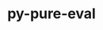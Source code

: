 ---
title: "py-pure-eval"
layout: cache
categories: [package, develop]
meta: {"versions": ["0.2.2"], "compilers": ["gcc@=11.1.0", "gcc@=11.4.0", "gcc@=9.4.0", "oneapi@=2023.2.0", "oneapi@=2024.0.0"], "oss": ["ubuntu20.04", "ubuntu22.04"], "platforms": ["linux"], "targets": ["aarch64", "neoverse_v1", "neoverse_v2", "ppc64le", "x86_64_v3"], "stacks": ["data-vis-sdk", "e4s", "e4s-aarch64", "e4s-neoverse-v2", "e4s-neoverse_v1", "e4s-oneapi", "e4s-power", "root"], "num_specs": 58, "num_specs_by_stack": {"root": 58, "e4s-neoverse_v1": 8, "e4s-power": 10, "data-vis-sdk": 7, "e4s": 11, "e4s-oneapi": 10, "e4s-aarch64": 4, "e4s-neoverse-v2": 8}}
spec_details: [{"hash": "jqblkseqdmiqofpsfbcsr3ctfkijw6ub", "compiler": "gcc@=11.4.0", "versions": ["0.2.2"], "os": "ubuntu20.04", "platform": "linux", "target": "neoverse_v1", "variants": ["build_system=python_pip"], "stacks": ["root", "e4s-neoverse_v1"], "size": "-", "tarball": "https://binaries.spack.io/develop/build_cache/linux-ubuntu20.04-neoverse_v1/gcc-11.4.0/py-pure-eval-0.2.2/linux-ubuntu20.04-neoverse_v1-gcc-11.4.0-py-pure-eval-0.2.2-jqblkseqdmiqofpsfbcsr3ctfkijw6ub.spack"}, {"hash": "mg2wsudfhxhmumgroloe4xb6wefjnfdf", "compiler": "gcc@=11.4.0", "versions": ["0.2.2"], "os": "ubuntu20.04", "platform": "linux", "target": "neoverse_v1", "variants": ["build_system=python_pip"], "stacks": ["root", "e4s-neoverse_v1"], "size": "-", "tarball": "https://binaries.spack.io/develop/build_cache/linux-ubuntu20.04-neoverse_v1/gcc-11.4.0/py-pure-eval-0.2.2/linux-ubuntu20.04-neoverse_v1-gcc-11.4.0-py-pure-eval-0.2.2-mg2wsudfhxhmumgroloe4xb6wefjnfdf.spack"}, {"hash": "2egh35r5y5od2xyhld4aitbz2tp46kfn", "compiler": "gcc@=11.4.0", "versions": ["0.2.2"], "os": "ubuntu20.04", "platform": "linux", "target": "neoverse_v1", "variants": ["build_system=python_pip"], "stacks": ["root", "e4s-neoverse_v1"], "size": "-", "tarball": "https://binaries.spack.io/develop/build_cache/linux-ubuntu20.04-neoverse_v1/gcc-11.4.0/py-pure-eval-0.2.2/linux-ubuntu20.04-neoverse_v1-gcc-11.4.0-py-pure-eval-0.2.2-2egh35r5y5od2xyhld4aitbz2tp46kfn.spack"}, {"hash": "zzytemzitzmhe3ygunkdq3muqv2j2rp3", "compiler": "gcc@=11.4.0", "versions": ["0.2.2"], "os": "ubuntu20.04", "platform": "linux", "target": "neoverse_v1", "variants": ["build_system=python_pip"], "stacks": ["root", "e4s-neoverse_v1"], "size": "-", "tarball": "https://binaries.spack.io/develop/build_cache/linux-ubuntu20.04-neoverse_v1/gcc-11.4.0/py-pure-eval-0.2.2/linux-ubuntu20.04-neoverse_v1-gcc-11.4.0-py-pure-eval-0.2.2-zzytemzitzmhe3ygunkdq3muqv2j2rp3.spack"}, {"hash": "sf4jeynz5es6ypvlis62baxhvkxf2hvo", "compiler": "gcc@=9.4.0", "versions": ["0.2.2"], "os": "ubuntu20.04", "platform": "linux", "target": "ppc64le", "variants": ["build_system=python_pip"], "stacks": ["root", "e4s-power"], "size": "-", "tarball": "https://binaries.spack.io/develop/build_cache/linux-ubuntu20.04-ppc64le/gcc-9.4.0/py-pure-eval-0.2.2/linux-ubuntu20.04-ppc64le-gcc-9.4.0-py-pure-eval-0.2.2-sf4jeynz5es6ypvlis62baxhvkxf2hvo.spack"}, {"hash": "fcoj2juzscc7tfkp4ufmfnwjlecw5qyy", "compiler": "gcc@=9.4.0", "versions": ["0.2.2"], "os": "ubuntu20.04", "platform": "linux", "target": "ppc64le", "variants": ["build_system=python_pip"], "stacks": ["root", "e4s-power"], "size": "-", "tarball": "https://binaries.spack.io/develop/build_cache/linux-ubuntu20.04-ppc64le/gcc-9.4.0/py-pure-eval-0.2.2/linux-ubuntu20.04-ppc64le-gcc-9.4.0-py-pure-eval-0.2.2-fcoj2juzscc7tfkp4ufmfnwjlecw5qyy.spack"}, {"hash": "yxauy4tbfpok3ameugh52rggwaurcanr", "compiler": "gcc@=9.4.0", "versions": ["0.2.2"], "os": "ubuntu20.04", "platform": "linux", "target": "ppc64le", "variants": ["build_system=python_pip"], "stacks": ["root", "e4s-power"], "size": "-", "tarball": "https://binaries.spack.io/develop/build_cache/linux-ubuntu20.04-ppc64le/gcc-9.4.0/py-pure-eval-0.2.2/linux-ubuntu20.04-ppc64le-gcc-9.4.0-py-pure-eval-0.2.2-yxauy4tbfpok3ameugh52rggwaurcanr.spack"}, {"hash": "b3okb5m3oj4d55qsrjv56lz23vsakeja", "compiler": "gcc@=9.4.0", "versions": ["0.2.2"], "os": "ubuntu20.04", "platform": "linux", "target": "ppc64le", "variants": ["build_system=python_pip"], "stacks": ["root", "e4s-power"], "size": "-", "tarball": "https://binaries.spack.io/develop/build_cache/linux-ubuntu20.04-ppc64le/gcc-9.4.0/py-pure-eval-0.2.2/linux-ubuntu20.04-ppc64le-gcc-9.4.0-py-pure-eval-0.2.2-b3okb5m3oj4d55qsrjv56lz23vsakeja.spack"}, {"hash": "tqotqqisupao2daktic4c3s6lpnkgtyd", "compiler": "gcc@=9.4.0", "versions": ["0.2.2"], "os": "ubuntu20.04", "platform": "linux", "target": "ppc64le", "variants": ["build_system=python_pip"], "stacks": ["root", "e4s-power"], "size": "-", "tarball": "https://binaries.spack.io/develop/build_cache/linux-ubuntu20.04-ppc64le/gcc-9.4.0/py-pure-eval-0.2.2/linux-ubuntu20.04-ppc64le-gcc-9.4.0-py-pure-eval-0.2.2-tqotqqisupao2daktic4c3s6lpnkgtyd.spack"}, {"hash": "n5huwj2fkeaebsecizegeypoqkpqwdxl", "compiler": "gcc@=9.4.0", "versions": ["0.2.2"], "os": "ubuntu20.04", "platform": "linux", "target": "ppc64le", "variants": ["build_system=python_pip"], "stacks": ["root", "e4s-power"], "size": "-", "tarball": "https://binaries.spack.io/develop/build_cache/linux-ubuntu20.04-ppc64le/gcc-9.4.0/py-pure-eval-0.2.2/linux-ubuntu20.04-ppc64le-gcc-9.4.0-py-pure-eval-0.2.2-n5huwj2fkeaebsecizegeypoqkpqwdxl.spack"}, {"hash": "ifiybbeeuaodqiujovncx35zdv6dl7n6", "compiler": "gcc@=9.4.0", "versions": ["0.2.2"], "os": "ubuntu20.04", "platform": "linux", "target": "ppc64le", "variants": ["build_system=python_pip"], "stacks": ["root", "e4s-power"], "size": "-", "tarball": "https://binaries.spack.io/develop/build_cache/linux-ubuntu20.04-ppc64le/gcc-9.4.0/py-pure-eval-0.2.2/linux-ubuntu20.04-ppc64le-gcc-9.4.0-py-pure-eval-0.2.2-ifiybbeeuaodqiujovncx35zdv6dl7n6.spack"}, {"hash": "saqdlz2u6u5zgt4n4qd42x5itu5wnxlx", "compiler": "gcc@=9.4.0", "versions": ["0.2.2"], "os": "ubuntu20.04", "platform": "linux", "target": "ppc64le", "variants": ["build_system=python_pip"], "stacks": ["root", "e4s-power"], "size": "-", "tarball": "https://binaries.spack.io/develop/build_cache/linux-ubuntu20.04-ppc64le/gcc-9.4.0/py-pure-eval-0.2.2/linux-ubuntu20.04-ppc64le-gcc-9.4.0-py-pure-eval-0.2.2-saqdlz2u6u5zgt4n4qd42x5itu5wnxlx.spack"}, {"hash": "2qjhxxyvotkznv3gp3uo3z6butw6f7b6", "compiler": "gcc@=9.4.0", "versions": ["0.2.2"], "os": "ubuntu20.04", "platform": "linux", "target": "ppc64le", "variants": ["build_system=python_pip"], "stacks": ["root", "e4s-power"], "size": "-", "tarball": "https://binaries.spack.io/develop/build_cache/linux-ubuntu20.04-ppc64le/gcc-9.4.0/py-pure-eval-0.2.2/linux-ubuntu20.04-ppc64le-gcc-9.4.0-py-pure-eval-0.2.2-2qjhxxyvotkznv3gp3uo3z6butw6f7b6.spack"}, {"hash": "h3m2xeia25ir75k7qy3lszyvpw36qm6b", "compiler": "gcc@=9.4.0", "versions": ["0.2.2"], "os": "ubuntu20.04", "platform": "linux", "target": "ppc64le", "variants": ["build_system=python_pip"], "stacks": ["root", "e4s-power"], "size": "-", "tarball": "https://binaries.spack.io/develop/build_cache/linux-ubuntu20.04-ppc64le/gcc-9.4.0/py-pure-eval-0.2.2/linux-ubuntu20.04-ppc64le-gcc-9.4.0-py-pure-eval-0.2.2-h3m2xeia25ir75k7qy3lszyvpw36qm6b.spack"}, {"hash": "rgg4cerdqcxrcbtinx6k6i6mh6xhe3qu", "compiler": "gcc@=11.1.0", "versions": ["0.2.2"], "os": "ubuntu20.04", "platform": "linux", "target": "x86_64_v3", "variants": ["build_system=python_pip"], "stacks": ["data-vis-sdk", "root"], "size": "-", "tarball": "https://binaries.spack.io/develop/build_cache/linux-ubuntu20.04-x86_64_v3/gcc-11.1.0/py-pure-eval-0.2.2/linux-ubuntu20.04-x86_64_v3-gcc-11.1.0-py-pure-eval-0.2.2-rgg4cerdqcxrcbtinx6k6i6mh6xhe3qu.spack"}, {"hash": "t6yzsptgswvpmfohj3qho2tlqy65jrxl", "compiler": "gcc@=11.1.0", "versions": ["0.2.2"], "os": "ubuntu20.04", "platform": "linux", "target": "x86_64_v3", "variants": ["build_system=python_pip"], "stacks": ["data-vis-sdk", "root"], "size": "-", "tarball": "https://binaries.spack.io/develop/build_cache/linux-ubuntu20.04-x86_64_v3/gcc-11.1.0/py-pure-eval-0.2.2/linux-ubuntu20.04-x86_64_v3-gcc-11.1.0-py-pure-eval-0.2.2-t6yzsptgswvpmfohj3qho2tlqy65jrxl.spack"}, {"hash": "2nbcva7ieqvbxomterrc7el2rx33rqwf", "compiler": "gcc@=11.1.0", "versions": ["0.2.2"], "os": "ubuntu20.04", "platform": "linux", "target": "x86_64_v3", "variants": ["build_system=python_pip"], "stacks": ["data-vis-sdk", "root"], "size": "-", "tarball": "https://binaries.spack.io/develop/build_cache/linux-ubuntu20.04-x86_64_v3/gcc-11.1.0/py-pure-eval-0.2.2/linux-ubuntu20.04-x86_64_v3-gcc-11.1.0-py-pure-eval-0.2.2-2nbcva7ieqvbxomterrc7el2rx33rqwf.spack"}, {"hash": "2q2r2uuqsph4nqrdkyzmjx4sosrpeoan", "compiler": "gcc@=11.1.0", "versions": ["0.2.2"], "os": "ubuntu20.04", "platform": "linux", "target": "x86_64_v3", "variants": ["build_system=python_pip"], "stacks": ["data-vis-sdk", "root"], "size": "-", "tarball": "https://binaries.spack.io/develop/build_cache/linux-ubuntu20.04-x86_64_v3/gcc-11.1.0/py-pure-eval-0.2.2/linux-ubuntu20.04-x86_64_v3-gcc-11.1.0-py-pure-eval-0.2.2-2q2r2uuqsph4nqrdkyzmjx4sosrpeoan.spack"}, {"hash": "tvamj6wrj2pfulfw4gtq5lvgwhis5drs", "compiler": "gcc@=11.1.0", "versions": ["0.2.2"], "os": "ubuntu20.04", "platform": "linux", "target": "x86_64_v3", "variants": ["build_system=python_pip"], "stacks": ["data-vis-sdk", "root"], "size": "-", "tarball": "https://binaries.spack.io/develop/build_cache/linux-ubuntu20.04-x86_64_v3/gcc-11.1.0/py-pure-eval-0.2.2/linux-ubuntu20.04-x86_64_v3-gcc-11.1.0-py-pure-eval-0.2.2-tvamj6wrj2pfulfw4gtq5lvgwhis5drs.spack"}, {"hash": "7yl7ub663sxwtpmdkvwgn2ixetkzeoze", "compiler": "gcc@=11.1.0", "versions": ["0.2.2"], "os": "ubuntu20.04", "platform": "linux", "target": "x86_64_v3", "variants": ["build_system=python_pip"], "stacks": ["data-vis-sdk", "root"], "size": "-", "tarball": "https://binaries.spack.io/develop/build_cache/linux-ubuntu20.04-x86_64_v3/gcc-11.1.0/py-pure-eval-0.2.2/linux-ubuntu20.04-x86_64_v3-gcc-11.1.0-py-pure-eval-0.2.2-7yl7ub663sxwtpmdkvwgn2ixetkzeoze.spack"}, {"hash": "tyfi3yorytindtqtjke6csrhdz3fefsp", "compiler": "gcc@=11.1.0", "versions": ["0.2.2"], "os": "ubuntu20.04", "platform": "linux", "target": "x86_64_v3", "variants": ["build_system=python_pip"], "stacks": ["data-vis-sdk", "root"], "size": "-", "tarball": "https://binaries.spack.io/develop/build_cache/linux-ubuntu20.04-x86_64_v3/gcc-11.1.0/py-pure-eval-0.2.2/linux-ubuntu20.04-x86_64_v3-gcc-11.1.0-py-pure-eval-0.2.2-tyfi3yorytindtqtjke6csrhdz3fefsp.spack"}, {"hash": "ufq2vcgc42xub6ztlljqbyby7mngym37", "compiler": "gcc@=11.4.0", "versions": ["0.2.2"], "os": "ubuntu20.04", "platform": "linux", "target": "x86_64_v3", "variants": ["build_system=python_pip"], "stacks": ["root", "e4s"], "size": "-", "tarball": "https://binaries.spack.io/develop/build_cache/linux-ubuntu20.04-x86_64_v3/gcc-11.4.0/py-pure-eval-0.2.2/linux-ubuntu20.04-x86_64_v3-gcc-11.4.0-py-pure-eval-0.2.2-ufq2vcgc42xub6ztlljqbyby7mngym37.spack"}, {"hash": "xqkzvheadtr25podxb2nnzcsug233a24", "compiler": "gcc@=11.4.0", "versions": ["0.2.2"], "os": "ubuntu20.04", "platform": "linux", "target": "x86_64_v3", "variants": ["build_system=python_pip"], "stacks": ["root", "e4s"], "size": "-", "tarball": "https://binaries.spack.io/develop/build_cache/linux-ubuntu20.04-x86_64_v3/gcc-11.4.0/py-pure-eval-0.2.2/linux-ubuntu20.04-x86_64_v3-gcc-11.4.0-py-pure-eval-0.2.2-xqkzvheadtr25podxb2nnzcsug233a24.spack"}, {"hash": "z45len2k2bvplepq6v4lreaq5dyfb33d", "compiler": "gcc@=11.4.0", "versions": ["0.2.2"], "os": "ubuntu20.04", "platform": "linux", "target": "x86_64_v3", "variants": ["build_system=python_pip"], "stacks": ["root", "e4s"], "size": "-", "tarball": "https://binaries.spack.io/develop/build_cache/linux-ubuntu20.04-x86_64_v3/gcc-11.4.0/py-pure-eval-0.2.2/linux-ubuntu20.04-x86_64_v3-gcc-11.4.0-py-pure-eval-0.2.2-z45len2k2bvplepq6v4lreaq5dyfb33d.spack"}, {"hash": "rvn7jkvnbas7xsleshdry65uwvjqiebf", "compiler": "gcc@=11.4.0", "versions": ["0.2.2"], "os": "ubuntu20.04", "platform": "linux", "target": "x86_64_v3", "variants": ["build_system=python_pip"], "stacks": ["root", "e4s"], "size": "-", "tarball": "https://binaries.spack.io/develop/build_cache/linux-ubuntu20.04-x86_64_v3/gcc-11.4.0/py-pure-eval-0.2.2/linux-ubuntu20.04-x86_64_v3-gcc-11.4.0-py-pure-eval-0.2.2-rvn7jkvnbas7xsleshdry65uwvjqiebf.spack"}, {"hash": "almkeb4ez6cbos5vfswzsmrtjwoo5q3m", "compiler": "gcc@=11.4.0", "versions": ["0.2.2"], "os": "ubuntu20.04", "platform": "linux", "target": "x86_64_v3", "variants": ["build_system=python_pip"], "stacks": ["root", "e4s"], "size": "-", "tarball": "https://binaries.spack.io/develop/build_cache/linux-ubuntu20.04-x86_64_v3/gcc-11.4.0/py-pure-eval-0.2.2/linux-ubuntu20.04-x86_64_v3-gcc-11.4.0-py-pure-eval-0.2.2-almkeb4ez6cbos5vfswzsmrtjwoo5q3m.spack"}, {"hash": "uwlwcmtivuakbki3fihcmvfxlfxswi7p", "compiler": "oneapi@=2023.2.0", "versions": ["0.2.2"], "os": "ubuntu20.04", "platform": "linux", "target": "x86_64_v3", "variants": ["build_system=python_pip"], "stacks": ["root", "e4s-oneapi"], "size": "-", "tarball": "https://binaries.spack.io/develop/build_cache/linux-ubuntu20.04-x86_64_v3/oneapi-2023.2.0/py-pure-eval-0.2.2/linux-ubuntu20.04-x86_64_v3-oneapi-2023.2.0-py-pure-eval-0.2.2-uwlwcmtivuakbki3fihcmvfxlfxswi7p.spack"}, {"hash": "ovmvrdby3rpsqfwyapffgebmxrgc3xg5", "compiler": "oneapi@=2023.2.0", "versions": ["0.2.2"], "os": "ubuntu20.04", "platform": "linux", "target": "x86_64_v3", "variants": ["build_system=python_pip"], "stacks": ["root", "e4s-oneapi"], "size": "-", "tarball": "https://binaries.spack.io/develop/build_cache/linux-ubuntu20.04-x86_64_v3/oneapi-2023.2.0/py-pure-eval-0.2.2/linux-ubuntu20.04-x86_64_v3-oneapi-2023.2.0-py-pure-eval-0.2.2-ovmvrdby3rpsqfwyapffgebmxrgc3xg5.spack"}, {"hash": "dkgcskjzrobhf4rkyk65pffjge5y3m3y", "compiler": "gcc@=11.4.0", "versions": ["0.2.2"], "os": "ubuntu22.04", "platform": "linux", "target": "aarch64", "variants": ["build_system=python_pip"], "stacks": ["root", "e4s-aarch64"], "size": "-", "tarball": "https://binaries.spack.io/develop/build_cache/linux-ubuntu22.04-aarch64/gcc-11.4.0/py-pure-eval-0.2.2/linux-ubuntu22.04-aarch64-gcc-11.4.0-py-pure-eval-0.2.2-dkgcskjzrobhf4rkyk65pffjge5y3m3y.spack"}, {"hash": "twu45ol3l6qfhoffmw4aa7s6yzyz47qd", "compiler": "gcc@=11.4.0", "versions": ["0.2.2"], "os": "ubuntu22.04", "platform": "linux", "target": "aarch64", "variants": ["build_system=python_pip"], "stacks": ["root", "e4s-aarch64"], "size": "-", "tarball": "https://binaries.spack.io/develop/build_cache/linux-ubuntu22.04-aarch64/gcc-11.4.0/py-pure-eval-0.2.2/linux-ubuntu22.04-aarch64-gcc-11.4.0-py-pure-eval-0.2.2-twu45ol3l6qfhoffmw4aa7s6yzyz47qd.spack"}, {"hash": "hayp2ry7k2epv3h4ffec2hfx44iqrlvv", "compiler": "gcc@=11.4.0", "versions": ["0.2.2"], "os": "ubuntu22.04", "platform": "linux", "target": "aarch64", "variants": ["build_system=python_pip"], "stacks": ["root", "e4s-aarch64"], "size": "-", "tarball": "https://binaries.spack.io/develop/build_cache/linux-ubuntu22.04-aarch64/gcc-11.4.0/py-pure-eval-0.2.2/linux-ubuntu22.04-aarch64-gcc-11.4.0-py-pure-eval-0.2.2-hayp2ry7k2epv3h4ffec2hfx44iqrlvv.spack"}, {"hash": "ljky2bdosydcb5eomm2mcvzzaif33dz5", "compiler": "gcc@=11.4.0", "versions": ["0.2.2"], "os": "ubuntu22.04", "platform": "linux", "target": "aarch64", "variants": ["build_system=python_pip"], "stacks": ["root", "e4s-aarch64"], "size": "-", "tarball": "https://binaries.spack.io/develop/build_cache/linux-ubuntu22.04-aarch64/gcc-11.4.0/py-pure-eval-0.2.2/linux-ubuntu22.04-aarch64-gcc-11.4.0-py-pure-eval-0.2.2-ljky2bdosydcb5eomm2mcvzzaif33dz5.spack"}, {"hash": "ytpvg2xsydq6kqamyt2h2qe62d6itey5", "compiler": "gcc@=11.4.0", "versions": ["0.2.2"], "os": "ubuntu22.04", "platform": "linux", "target": "neoverse_v1", "variants": ["build_system=python_pip"], "stacks": ["root", "e4s-neoverse_v1"], "size": "-", "tarball": "https://binaries.spack.io/develop/build_cache/linux-ubuntu22.04-neoverse_v1/gcc-11.4.0/py-pure-eval-0.2.2/linux-ubuntu22.04-neoverse_v1-gcc-11.4.0-py-pure-eval-0.2.2-ytpvg2xsydq6kqamyt2h2qe62d6itey5.spack"}, {"hash": "zo4qkct5ye5igmo6gk4gjgcp2vqpknfa", "compiler": "gcc@=11.4.0", "versions": ["0.2.2"], "os": "ubuntu22.04", "platform": "linux", "target": "neoverse_v1", "variants": ["build_system=python_pip"], "stacks": ["root", "e4s-neoverse_v1"], "size": "-", "tarball": "https://binaries.spack.io/develop/build_cache/linux-ubuntu22.04-neoverse_v1/gcc-11.4.0/py-pure-eval-0.2.2/linux-ubuntu22.04-neoverse_v1-gcc-11.4.0-py-pure-eval-0.2.2-zo4qkct5ye5igmo6gk4gjgcp2vqpknfa.spack"}, {"hash": "nzzpgivnpmudywsglahfxupj6iyaqejg", "compiler": "gcc@=11.4.0", "versions": ["0.2.2"], "os": "ubuntu22.04", "platform": "linux", "target": "neoverse_v1", "variants": ["build_system=python_pip"], "stacks": ["root", "e4s-neoverse_v1"], "size": "-", "tarball": "https://binaries.spack.io/develop/build_cache/linux-ubuntu22.04-neoverse_v1/gcc-11.4.0/py-pure-eval-0.2.2/linux-ubuntu22.04-neoverse_v1-gcc-11.4.0-py-pure-eval-0.2.2-nzzpgivnpmudywsglahfxupj6iyaqejg.spack"}, {"hash": "oqikbzktdsklpyq6eyb2rrqwyaothbtn", "compiler": "gcc@=11.4.0", "versions": ["0.2.2"], "os": "ubuntu22.04", "platform": "linux", "target": "neoverse_v1", "variants": ["build_system=python_pip"], "stacks": ["root", "e4s-neoverse_v1"], "size": "-", "tarball": "https://binaries.spack.io/develop/build_cache/linux-ubuntu22.04-neoverse_v1/gcc-11.4.0/py-pure-eval-0.2.2/linux-ubuntu22.04-neoverse_v1-gcc-11.4.0-py-pure-eval-0.2.2-oqikbzktdsklpyq6eyb2rrqwyaothbtn.spack"}, {"hash": "hjfsmr2t4rwmjiydq5jeznkbll2kotwk", "compiler": "gcc@=11.4.0", "versions": ["0.2.2"], "os": "ubuntu22.04", "platform": "linux", "target": "neoverse_v2", "variants": ["build_system=python_pip"], "stacks": ["e4s-neoverse-v2", "root"], "size": "-", "tarball": "https://binaries.spack.io/develop/build_cache/linux-ubuntu22.04-neoverse_v2/gcc-11.4.0/py-pure-eval-0.2.2/linux-ubuntu22.04-neoverse_v2-gcc-11.4.0-py-pure-eval-0.2.2-hjfsmr2t4rwmjiydq5jeznkbll2kotwk.spack"}, {"hash": "fq6lbyi3gxpxqmv2bnzrkgdlggnxajll", "compiler": "gcc@=11.4.0", "versions": ["0.2.2"], "os": "ubuntu22.04", "platform": "linux", "target": "neoverse_v2", "variants": ["build_system=python_pip"], "stacks": ["e4s-neoverse-v2", "root"], "size": "-", "tarball": "https://binaries.spack.io/develop/build_cache/linux-ubuntu22.04-neoverse_v2/gcc-11.4.0/py-pure-eval-0.2.2/linux-ubuntu22.04-neoverse_v2-gcc-11.4.0-py-pure-eval-0.2.2-fq6lbyi3gxpxqmv2bnzrkgdlggnxajll.spack"}, {"hash": "fr7bsamenrzbrzgtl7gphouco7wfx7ih", "compiler": "gcc@=11.4.0", "versions": ["0.2.2"], "os": "ubuntu22.04", "platform": "linux", "target": "neoverse_v2", "variants": ["build_system=python_pip"], "stacks": ["e4s-neoverse-v2", "root"], "size": "-", "tarball": "https://binaries.spack.io/develop/build_cache/linux-ubuntu22.04-neoverse_v2/gcc-11.4.0/py-pure-eval-0.2.2/linux-ubuntu22.04-neoverse_v2-gcc-11.4.0-py-pure-eval-0.2.2-fr7bsamenrzbrzgtl7gphouco7wfx7ih.spack"}, {"hash": "hbozrlftwxtjll7antiypm4og2zj5pvk", "compiler": "gcc@=11.4.0", "versions": ["0.2.2"], "os": "ubuntu22.04", "platform": "linux", "target": "neoverse_v2", "variants": ["build_system=python_pip"], "stacks": ["e4s-neoverse-v2", "root"], "size": "-", "tarball": "https://binaries.spack.io/develop/build_cache/linux-ubuntu22.04-neoverse_v2/gcc-11.4.0/py-pure-eval-0.2.2/linux-ubuntu22.04-neoverse_v2-gcc-11.4.0-py-pure-eval-0.2.2-hbozrlftwxtjll7antiypm4og2zj5pvk.spack"}, {"hash": "toct4j7pbx3nfjhelxjh7qp4e2l33qte", "compiler": "gcc@=11.4.0", "versions": ["0.2.2"], "os": "ubuntu22.04", "platform": "linux", "target": "neoverse_v2", "variants": ["build_system=python_pip"], "stacks": ["e4s-neoverse-v2", "root"], "size": "-", "tarball": "https://binaries.spack.io/develop/build_cache/linux-ubuntu22.04-neoverse_v2/gcc-11.4.0/py-pure-eval-0.2.2/linux-ubuntu22.04-neoverse_v2-gcc-11.4.0-py-pure-eval-0.2.2-toct4j7pbx3nfjhelxjh7qp4e2l33qte.spack"}, {"hash": "j3tkvvdp5yve653poupt7jss5jzndy2e", "compiler": "gcc@=11.4.0", "versions": ["0.2.2"], "os": "ubuntu22.04", "platform": "linux", "target": "neoverse_v2", "variants": ["build_system=python_pip"], "stacks": ["e4s-neoverse-v2", "root"], "size": "-", "tarball": "https://binaries.spack.io/develop/build_cache/linux-ubuntu22.04-neoverse_v2/gcc-11.4.0/py-pure-eval-0.2.2/linux-ubuntu22.04-neoverse_v2-gcc-11.4.0-py-pure-eval-0.2.2-j3tkvvdp5yve653poupt7jss5jzndy2e.spack"}, {"hash": "oxa6aoo5zzkxsc4bjlff5wiluomiae2h", "compiler": "gcc@=11.4.0", "versions": ["0.2.2"], "os": "ubuntu22.04", "platform": "linux", "target": "neoverse_v2", "variants": ["build_system=python_pip"], "stacks": ["e4s-neoverse-v2", "root"], "size": "-", "tarball": "https://binaries.spack.io/develop/build_cache/linux-ubuntu22.04-neoverse_v2/gcc-11.4.0/py-pure-eval-0.2.2/linux-ubuntu22.04-neoverse_v2-gcc-11.4.0-py-pure-eval-0.2.2-oxa6aoo5zzkxsc4bjlff5wiluomiae2h.spack"}, {"hash": "qoqo34qvihewkcx5r4tecm6yjwzhda36", "compiler": "gcc@=11.4.0", "versions": ["0.2.2"], "os": "ubuntu22.04", "platform": "linux", "target": "neoverse_v2", "variants": ["build_system=python_pip"], "stacks": ["e4s-neoverse-v2", "root"], "size": "-", "tarball": "https://binaries.spack.io/develop/build_cache/linux-ubuntu22.04-neoverse_v2/gcc-11.4.0/py-pure-eval-0.2.2/linux-ubuntu22.04-neoverse_v2-gcc-11.4.0-py-pure-eval-0.2.2-qoqo34qvihewkcx5r4tecm6yjwzhda36.spack"}, {"hash": "4ugmrxwg2ykoy7olhf2ovsh67kxvlz2m", "compiler": "gcc@=11.4.0", "versions": ["0.2.2"], "os": "ubuntu22.04", "platform": "linux", "target": "x86_64_v3", "variants": ["build_system=python_pip"], "stacks": ["root", "e4s"], "size": "-", "tarball": "https://binaries.spack.io/develop/build_cache/linux-ubuntu22.04-x86_64_v3/gcc-11.4.0/py-pure-eval-0.2.2/linux-ubuntu22.04-x86_64_v3-gcc-11.4.0-py-pure-eval-0.2.2-4ugmrxwg2ykoy7olhf2ovsh67kxvlz2m.spack"}, {"hash": "gkpvebocu6h2kfxvnzogjzzbwaj2sgz3", "compiler": "gcc@=11.4.0", "versions": ["0.2.2"], "os": "ubuntu22.04", "platform": "linux", "target": "x86_64_v3", "variants": ["build_system=python_pip"], "stacks": ["root", "e4s"], "size": "-", "tarball": "https://binaries.spack.io/develop/build_cache/linux-ubuntu22.04-x86_64_v3/gcc-11.4.0/py-pure-eval-0.2.2/linux-ubuntu22.04-x86_64_v3-gcc-11.4.0-py-pure-eval-0.2.2-gkpvebocu6h2kfxvnzogjzzbwaj2sgz3.spack"}, {"hash": "d3fedsrff7gc2s2hg7kdi2gafo2jinuh", "compiler": "gcc@=11.4.0", "versions": ["0.2.2"], "os": "ubuntu22.04", "platform": "linux", "target": "x86_64_v3", "variants": ["build_system=python_pip"], "stacks": ["root", "e4s"], "size": "-", "tarball": "https://binaries.spack.io/develop/build_cache/linux-ubuntu22.04-x86_64_v3/gcc-11.4.0/py-pure-eval-0.2.2/linux-ubuntu22.04-x86_64_v3-gcc-11.4.0-py-pure-eval-0.2.2-d3fedsrff7gc2s2hg7kdi2gafo2jinuh.spack"}, {"hash": "niznhj4247nbsxdh3yziezvkteklndep", "compiler": "gcc@=11.4.0", "versions": ["0.2.2"], "os": "ubuntu22.04", "platform": "linux", "target": "x86_64_v3", "variants": ["build_system=python_pip"], "stacks": ["root", "e4s"], "size": "-", "tarball": "https://binaries.spack.io/develop/build_cache/linux-ubuntu22.04-x86_64_v3/gcc-11.4.0/py-pure-eval-0.2.2/linux-ubuntu22.04-x86_64_v3-gcc-11.4.0-py-pure-eval-0.2.2-niznhj4247nbsxdh3yziezvkteklndep.spack"}, {"hash": "254btififudthkq4fhdu5w47vnr4xir2", "compiler": "gcc@=11.4.0", "versions": ["0.2.2"], "os": "ubuntu22.04", "platform": "linux", "target": "x86_64_v3", "variants": ["build_system=python_pip"], "stacks": ["root", "e4s"], "size": "-", "tarball": "https://binaries.spack.io/develop/build_cache/linux-ubuntu22.04-x86_64_v3/gcc-11.4.0/py-pure-eval-0.2.2/linux-ubuntu22.04-x86_64_v3-gcc-11.4.0-py-pure-eval-0.2.2-254btififudthkq4fhdu5w47vnr4xir2.spack"}, {"hash": "35eua3ben53gvafcug2oobgx247wlhuj", "compiler": "gcc@=11.4.0", "versions": ["0.2.2"], "os": "ubuntu22.04", "platform": "linux", "target": "x86_64_v3", "variants": ["build_system=python_pip"], "stacks": ["root", "e4s"], "size": "-", "tarball": "https://binaries.spack.io/develop/build_cache/linux-ubuntu22.04-x86_64_v3/gcc-11.4.0/py-pure-eval-0.2.2/linux-ubuntu22.04-x86_64_v3-gcc-11.4.0-py-pure-eval-0.2.2-35eua3ben53gvafcug2oobgx247wlhuj.spack"}, {"hash": "3vi6njjq3ap7xatkvzzsgowyudkwhyfe", "compiler": "oneapi@=2024.0.0", "versions": ["0.2.2"], "os": "ubuntu22.04", "platform": "linux", "target": "x86_64_v3", "variants": ["build_system=python_pip"], "stacks": ["root", "e4s-oneapi"], "size": "-", "tarball": "https://binaries.spack.io/develop/build_cache/linux-ubuntu22.04-x86_64_v3/oneapi-2024.0.0/py-pure-eval-0.2.2/linux-ubuntu22.04-x86_64_v3-oneapi-2024.0.0-py-pure-eval-0.2.2-3vi6njjq3ap7xatkvzzsgowyudkwhyfe.spack"}, {"hash": "7aesmv3idr62trw2d3socn4xs3mn2pfv", "compiler": "oneapi@=2024.0.0", "versions": ["0.2.2"], "os": "ubuntu22.04", "platform": "linux", "target": "x86_64_v3", "variants": ["build_system=python_pip"], "stacks": ["root", "e4s-oneapi"], "size": "-", "tarball": "https://binaries.spack.io/develop/build_cache/linux-ubuntu22.04-x86_64_v3/oneapi-2024.0.0/py-pure-eval-0.2.2/linux-ubuntu22.04-x86_64_v3-oneapi-2024.0.0-py-pure-eval-0.2.2-7aesmv3idr62trw2d3socn4xs3mn2pfv.spack"}, {"hash": "eq4jknvi4gzndesyibljej5taj4yrbte", "compiler": "oneapi@=2024.0.0", "versions": ["0.2.2"], "os": "ubuntu22.04", "platform": "linux", "target": "x86_64_v3", "variants": ["build_system=python_pip"], "stacks": ["root", "e4s-oneapi"], "size": "-", "tarball": "https://binaries.spack.io/develop/build_cache/linux-ubuntu22.04-x86_64_v3/oneapi-2024.0.0/py-pure-eval-0.2.2/linux-ubuntu22.04-x86_64_v3-oneapi-2024.0.0-py-pure-eval-0.2.2-eq4jknvi4gzndesyibljej5taj4yrbte.spack"}, {"hash": "pn4lpd5576elwd4smcjjgo4k4qjqkf4o", "compiler": "oneapi@=2024.0.0", "versions": ["0.2.2"], "os": "ubuntu22.04", "platform": "linux", "target": "x86_64_v3", "variants": ["build_system=python_pip"], "stacks": ["root", "e4s-oneapi"], "size": "-", "tarball": "https://binaries.spack.io/develop/build_cache/linux-ubuntu22.04-x86_64_v3/oneapi-2024.0.0/py-pure-eval-0.2.2/linux-ubuntu22.04-x86_64_v3-oneapi-2024.0.0-py-pure-eval-0.2.2-pn4lpd5576elwd4smcjjgo4k4qjqkf4o.spack"}, {"hash": "phmbpwm36q2bj3f7f7nmtzawd4e7tswh", "compiler": "oneapi@=2024.0.0", "versions": ["0.2.2"], "os": "ubuntu22.04", "platform": "linux", "target": "x86_64_v3", "variants": ["build_system=python_pip"], "stacks": ["root", "e4s-oneapi"], "size": "-", "tarball": "https://binaries.spack.io/develop/build_cache/linux-ubuntu22.04-x86_64_v3/oneapi-2024.0.0/py-pure-eval-0.2.2/linux-ubuntu22.04-x86_64_v3-oneapi-2024.0.0-py-pure-eval-0.2.2-phmbpwm36q2bj3f7f7nmtzawd4e7tswh.spack"}, {"hash": "vdcviy6qw65qfvburpjwytb7wlc2pbdg", "compiler": "oneapi@=2024.0.0", "versions": ["0.2.2"], "os": "ubuntu22.04", "platform": "linux", "target": "x86_64_v3", "variants": ["build_system=python_pip"], "stacks": ["root", "e4s-oneapi"], "size": "-", "tarball": "https://binaries.spack.io/develop/build_cache/linux-ubuntu22.04-x86_64_v3/oneapi-2024.0.0/py-pure-eval-0.2.2/linux-ubuntu22.04-x86_64_v3-oneapi-2024.0.0-py-pure-eval-0.2.2-vdcviy6qw65qfvburpjwytb7wlc2pbdg.spack"}, {"hash": "cej3x22g5vx5hkfwspqt4qia3qi2v43g", "compiler": "oneapi@=2024.0.0", "versions": ["0.2.2"], "os": "ubuntu22.04", "platform": "linux", "target": "x86_64_v3", "variants": ["build_system=python_pip"], "stacks": ["root", "e4s-oneapi"], "size": "-", "tarball": "https://binaries.spack.io/develop/build_cache/linux-ubuntu22.04-x86_64_v3/oneapi-2024.0.0/py-pure-eval-0.2.2/linux-ubuntu22.04-x86_64_v3-oneapi-2024.0.0-py-pure-eval-0.2.2-cej3x22g5vx5hkfwspqt4qia3qi2v43g.spack"}, {"hash": "r6n6yqw2llgdr2v2w3e32yzbccgwtpzt", "compiler": "oneapi@=2024.0.0", "versions": ["0.2.2"], "os": "ubuntu22.04", "platform": "linux", "target": "x86_64_v3", "variants": ["build_system=python_pip"], "stacks": ["root", "e4s-oneapi"], "size": "-", "tarball": "https://binaries.spack.io/develop/build_cache/linux-ubuntu22.04-x86_64_v3/oneapi-2024.0.0/py-pure-eval-0.2.2/linux-ubuntu22.04-x86_64_v3-oneapi-2024.0.0-py-pure-eval-0.2.2-r6n6yqw2llgdr2v2w3e32yzbccgwtpzt.spack"}]
---